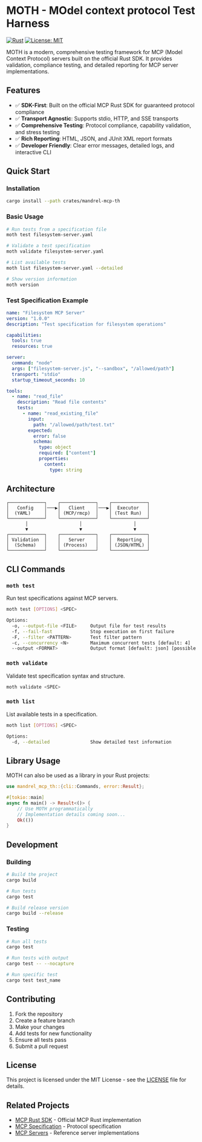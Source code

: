 # MOTH - MOdel context protocol Test Harness

[![Rust](https://img.shields.io/badge/rust-1.70%2B-orange.svg)](https://www.rust-lang.org)
[![License: MIT](https://img.shields.io/badge/License-MIT-yellow.svg)](https://opensource.org/licenses/MIT)

MOTH is a modern, comprehensive testing framework for MCP (Model Context Protocol) servers built on the official Rust SDK. It provides validation, compliance testing, and detailed reporting for MCP server implementations.

## Features

- ✅ **SDK-First**: Built on the official MCP Rust SDK for guaranteed protocol compliance
- ✅ **Transport Agnostic**: Supports stdio, HTTP, and SSE transports  
- ✅ **Comprehensive Testing**: Protocol compliance, capability validation, and stress testing
- ✅ **Rich Reporting**: HTML, JSON, and JUnit XML report formats
- ✅ **Developer Friendly**: Clear error messages, detailed logs, and interactive CLI

## Quick Start

### Installation

```bash
cargo install --path crates/mandrel-mcp-th
```

### Basic Usage

```bash
# Run tests from a specification file
moth test filesystem-server.yaml

# Validate a test specification
moth validate filesystem-server.yaml

# List available tests
moth list filesystem-server.yaml --detailed

# Show version information
moth version
```

### Test Specification Example

```yaml
name: "Filesystem MCP Server"
version: "1.0.0"
description: "Test specification for filesystem operations"

capabilities:
  tools: true
  resources: true

server:
  command: "node"
  args: ["filesystem-server.js", "--sandbox", "/allowed/path"]
  transport: "stdio"
  startup_timeout_seconds: 10

tools:
  - name: "read_file"
    description: "Read file contents"
    tests:
      - name: "read_existing_file"
        input:
          path: "/allowed/path/test.txt"
        expected:
          error: false
          schema:
            type: object
            required: ["content"]
            properties:
              content:
                type: string
```

## Architecture

```text
┌─────────────┐    ┌─────────────┐    ┌─────────────┐
│   Config    │───▶│   Client    │───▶│  Executor   │
│  (YAML)     │    │ (MCP/rmcp)  │    │ (Test Run)  │
└─────────────┘    └─────────────┘    └─────────────┘
       │                   │                   │
       ▼                   ▼                   ▼
┌─────────────┐    ┌─────────────┐    ┌─────────────┐
│ Validation  │    │   Server    │    │  Reporting  │
│  (Schema)   │    │ (Process)   │    │ (JSON/HTML) │
└─────────────┘    └─────────────┘    └─────────────┘
```

## CLI Commands

### `moth test`

Run test specifications against MCP servers.

```bash
moth test [OPTIONS] <SPEC>

Options:
  -o, --output-file <FILE>     Output file for test results
  -f, --fail-fast              Stop execution on first failure
  -F, --filter <PATTERN>       Test filter pattern
  -c, --concurrency <N>        Maximum concurrent tests [default: 4]
  --output <FORMAT>            Output format [default: json] [possible: json, html, junit, text]
```

### `moth validate`

Validate test specification syntax and structure.

```bash
moth validate <SPEC>
```

### `moth list`

List available tests in a specification.

```bash
moth list [OPTIONS] <SPEC>

Options:
  -d, --detailed               Show detailed test information
```

## Library Usage

MOTH can also be used as a library in your Rust projects:

```rust
use mandrel_mcp_th::{cli::Commands, error::Result};

#[tokio::main]
async fn main() -> Result<()> {
    // Use MOTH programmatically
    // Implementation details coming soon...
    Ok(())
}
```

## Development

### Building

```bash
# Build the project
cargo build

# Run tests
cargo test

# Build release version
cargo build --release
```

### Testing

```bash
# Run all tests
cargo test

# Run tests with output
cargo test -- --nocapture

# Run specific test
cargo test test_name
```

## Contributing

1. Fork the repository
2. Create a feature branch
3. Make your changes
4. Add tests for new functionality
5. Ensure all tests pass
6. Submit a pull request

## License

This project is licensed under the MIT License - see the [LICENSE](../../LICENSE) file for details.

## Related Projects

- [MCP Rust SDK](https://github.com/modelcontextprotocol/rust-sdk) - Official MCP Rust implementation
- [MCP Specification](https://spec.modelcontextprotocol.io/) - Protocol specification
- [MCP Servers](https://github.com/modelcontextprotocol/servers) - Reference server implementations 